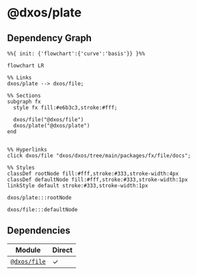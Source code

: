 # @dxos/plate



## Dependency Graph

```mermaid
%%{ init: {'flowchart':{'curve':'basis'}} }%%

flowchart LR

%% Links
dxos/plate --> dxos/file;

%% Sections
subgraph fx
  style fx fill:#e6b3c3,stroke:#fff;

  dxos/file("@dxos/file")
  dxos/plate("@dxos/plate")
end


%% Hyperlinks
click dxos/file "dxos/dxos/tree/main/packages/fx/file/docs";

%% Styles
classDef rootNode fill:#fff,stroke:#333,stroke-width:4px
classDef defaultNode fill:#fff,stroke:#333,stroke-width:1px
linkStyle default stroke:#333,stroke-width:1px

dxos/plate:::rootNode

dxos/file:::defaultNode
```

## Dependencies

| Module | Direct |
|---|---|
| [`@dxos/file`](../../file/docs/README.md) | &check; |
